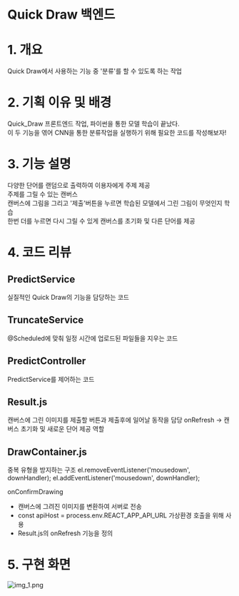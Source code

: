 # Quick Draw 백엔드

# 1. 개요
Quick Draw에서 사용하는 기능 중 '분류'를 할 수 있도록 하는 작업


# 2. 기획 이유 및 배경
Quick_Draw 프론트엔드 작업, 파이썬을 통한 모델 학습이 끝났다.<br>
이 두 기능을 엮어 CNN을 통한 분류작업을 실행하기 위해 필요한 코드를 작성해보자!

# 3. 기능 설명
다양한 단어를 랜덤으로 출력하여 이용자에게 주제 제공 <br>
주제를 그릴 수 있는 캔버스 <br>
캔버스에 그림을 그리고 '제출'버튼을 누르면 학습된 모델에서 그린 그림이 무엇인지 학습 <br>
한번 더를 누르면 다시 그릴 수 있게 캔버스를 초기화 및 다른 단어를 제공

# 4. 코드 리뷰
## PredictService
실질적인 Quick Draw의 기능을 담당하는 코드

## TruncateService
@Scheduled에 맞춰 일정 시간에 업로드된 파일들을 지우는 코드


## PredictController
PredictService를 제어하는 코드

## Result.js
캔버스에 그린 이미지를 제출할 버튼과 제출후에 일어날 동작을 담당
onRefresh -> 캔버스 초기화 및 새로운 단어 제공 역할

## DrawContainer.js
중복 유형을 방지하는 구조
  el.removeEventListener('mousedown', downHandler);
  el.addEventListener('mousedown', downHandler);

onConfirmDrawing
- 캔버스에 그려진 이미지를 변환하여 서버로 전송
- const apiHost = process.env.REACT_APP_API_URL 가상환경 호출을 위해 사용
- Result.js의 onRefresh 기능을 정의

# 5. 구현 화면

![img_1.png](img_1.png)
